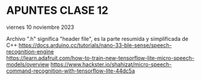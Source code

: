 # APUNTES CLASE 12

viernes 10 noviembre 2023

Archivo ".h" significa "header file", es la parte resumida y simplificada de C++
https://docs.arduino.cc/tutorials/nano-33-ble-sense/speech-recognition-engine         
https://learn.adafruit.com/how-to-train-new-tensorflow-lite-micro-speech-models/overview
https://www.hackster.io/shahizat/micro-speech-command-recognition-with-tensorflow-lite-44dc5a
